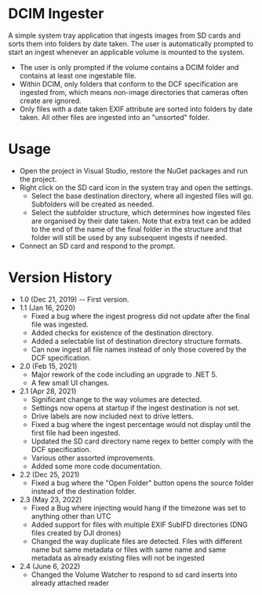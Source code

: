 # DCIM Ingester
A simple system tray application that ingests images from SD cards and sorts them into folders by date taken. The user is automatically prompted to start an ingest whenever an applicable volume is mounted to the system.

- The user is only prompted if the volume contains a DCIM folder and contains at least one ingestable file.
- Within DCIM, only folders that conform to the DCF specification are ingested from, which means non-image directories that cameras often create are ignored.
- Only files with a date taken EXIF attribute are sorted into folders by date taken. All other files are ingested into an "unsorted" folder.

# Usage
- Open the project in Visual Studio, restore the NuGet packages and run the project.
- Right click on the SD card icon in the system tray and open the settings.
	- Select the base destination directory, where all ingested files will go. Subfolders will be created as needed.
	- Select the subfolder structure, which determines how ingested files are organised by their date taken. Note that extra text can be added to the end of the name of the final folder in the structure and that folder will still be used by any subsequent ingests if needed.
- Connect an SD card and respond to the prompt.

# Version History
- 1.0 (Dec 21, 2019) -- First version.
- 1.1 (Jan 16, 2020)
	- Fixed a bug where the ingest progress did not update after the final file was ingested.
	- Added checks for existence of the destination directory.
	- Added a selectable list of destination directory structure formats.
	- Can now ingest all file names instead of only those covered by the DCF specification.
- 2.0 (Feb 15, 2021)
	- Major rework of the code including an upgrade to .NET 5.
	- A few small UI changes.
- 2.1 (Apr 28, 2021)
	- Significant change to the way volumes are detected.
	- Settings now opens at startup if the ingest destination is not set.
	- Drive labels are now included next to drive letters.
	- Fixed a bug where the ingest percentage would not display until the first file had been ingested.
	- Updated the SD card directory name regex to better comply with the DCF specification.
	- Various other assorted improvements.
	- Added some more code documentation.
- 2.2 (Dec 25, 2021)
	- Fixed a bug where the "Open Folder" button opens the source folder instead of the destination folder.
- 2.3 (May 23, 2022)
	- Fixed a Bug where injecting would hang if the timezone was set to anything other than UTC
	- Added support for files with multiple  EXIF SubIFD directories (DNG files created by DJI drones)
	- Changed the way duplicate files are detected. Files with different name but same metadata or files with same name and same metadata as already existing files will not be ingested   
- 2.4 (June 6, 2022)
	- Changed the Volume Watcher to respond to sd card inserts into already attached reader 